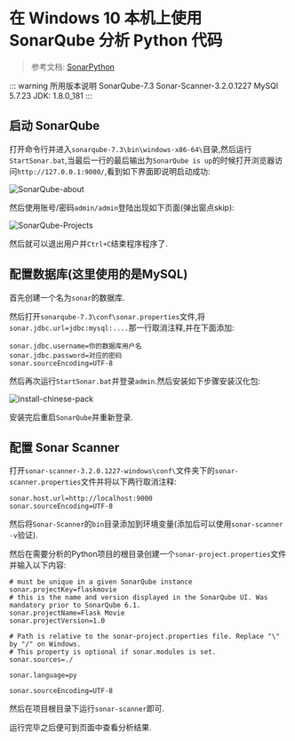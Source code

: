 # 在 Windows 10 本机上使用 SonarQube 分析 Python 代码

> 参考文档: [SonarPython](https://docs.sonarqube.org/display/PLUG/SonarPython)

::: warning 所用版本说明
SonarQube-7.3
Sonar-Scanner-3.2.0.1227
MySQl 5.7.23
JDK: 1.8.0_181
:::

## 启动 SonarQube

打开命令行并进入`sonarqube-7.3\bin\windows-x86-64\`目录,然后运行`StartSonar.bat`,当最后一行的最后输出为`SonarQube is up`的时候打开浏览器访问`http://127.0.0.1:9000/`,看到如下界面即说明启动成功:

![SonarQube-about](/imgs/sonarqube-about.png)

然后使用账号/密码`admin/admin`登陆出现如下页面(弹出窗点skip):

![SonarQube-Projects](/imgs/sonarqube-projects.png)

然后就可以退出用户并`Ctrl+C`结束程序程序了.

## 配置数据库(这里使用的是MySQL)

首先创建一个名为`sonar`的数据库.

然后打开`sonarqube-7.3\conf\sonar.properties`文件,将`sonar.jdbc.url=jdbc:mysql:....`那一行取消注释,并在下面添加:

```
sonar.jdbc.username=你的数据库用户名
sonar.jdbc.password=对应的密码
sonar.sourceEncoding=UTF-8
```

然后再次运行`StartSonar.bat`并登录`admin`.然后安装如下步骤安装汉化包:

![install-chinese-pack](/imgs/install-chinese-pack.png)

安装完后重启`SonarQube`并重新登录.

## 配置 Sonar Scanner

打开`sonar-scanner-3.2.0.1227-windows\conf\`文件夹下的`sonar-scanner.properties`文件并将以下两行取消注释:

```
sonar.host.url=http://localhost:9000
sonar.sourceEncoding=UTF-8
```

然后将`Sonar-Scanner`的`bin`目录添加到环境变量(添加后可以使用`sonar-scanner -v`验证).

然后在需要分析的Python项目的根目录创建一个`sonar-project.properties`文件并输入以下内容:

```
# must be unique in a given SonarQube instance
sonar.projectKey=flaskmovie
# this is the name and version displayed in the SonarQube UI. Was mandatory prior to SonarQube 6.1.
sonar.projectName=Flask Movie
sonar.projectVersion=1.0

# Path is relative to the sonar-project.properties file. Replace "\" by "/" on Windows.
# This property is optional if sonar.modules is set.
sonar.sources=./

sonar.language=py

sonar.sourceEncoding=UTF-8

```

然后在项目根目录下运行`sonar-scanner`即可.

运行完毕之后便可到页面中查看分析结果.

